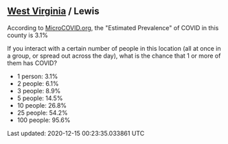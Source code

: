 
## [West Virginia](/united-states/west-virginia) / Lewis

According to [MicroCOVID.org](http://microcovid.org),
the "Estimated Prevalence" of COVID in this county is 3.1%

If you interact with a certain number of people in this location
(all at once in a group, or spread out across the day), what is the chance that
1 or more of them has COVID?

- 1 person: 3.1%
- 2 people: 6.1%
- 3 people: 8.9%
- 5 people: 14.5%
- 10 people: 26.8%
- 25 people: 54.2%
- 100 people: 95.6%

Last updated: 2020-12-15 00:23:35.033861 UTC
